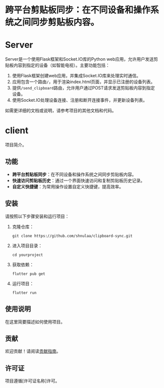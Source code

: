 # 跨平台剪贴板同步：在不同设备和操作系统之间同步剪贴板内容。


# Server

Server是一个使用Flask框架和Socket.IO库的Python web应用，允许用户发送剪贴板内容到指定的设备（如智能电视）。主要功能包括：

1. 使用Flask框架创建web应用，并集成Socket.IO库来处理实时通信。
2. 应用包含一个路由`/`，用于渲染index.html页面，并显示已注册的设备列表。
3. 提供`/send_clipboard`路由，允许用户通过POST请求发送剪贴板内容到指定设备。
4. 使用Socket.IO处理设备连接、注册和断开连接事件，并更新设备列表。

如需更详细的文档或说明，请参考项目的其他文档和代码。


# client

项目简介。

## 功能

- **跨平台剪贴板同步**：在不同设备和操作系统之间同步剪贴板内容。
- **快速访问剪贴板历史**：通过一个界面快速访问和复制剪贴板历史记录。
- **自定义快捷键**：为常用操作设置自定义快捷键，提高效率。

## 安装

请按照以下步骤安装和运行项目：

1. 克隆仓库：
   ```
   git clone https://github.com/shnulaa/clipboard-sync.git
   ```

2. 进入项目目录：
   ```
   cd yourproject
   ```

3. 获取依赖：
   ```
   flutter pub get
   ```

4. 运行项目：
   ```
   flutter run
   ```

## 使用说明

在这里简要描述如何使用项目。

## 贡献

欢迎贡献！请阅读[贡献指南](https://github.com/yourusername/yourproject/blob/main/CONTRIBUTING.md)。

## 许可证

项目遵循[许可证名称]许可。


